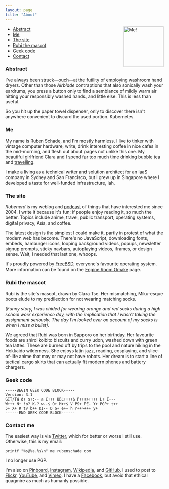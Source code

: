 ```yaml
---
layout: page
title: "About"
---
```

<img src="https://rubenerd.com/files/2017/me.jpg" alt="Me!" style="float:right; margin:0 0 1em 2em; height:128px; width:128px;" />

* [Abstract](#abstract)
* [Me](#me)
* [The site](#site)
* [Rubi the mascot](#mascot)
* [Geek code](#geekcode)
* [Contact](#contact)

### Abstract

I've always been struck—ouch—at the futility of employing washroom hand dryers. Other than those *Airblade* contraptions that also sonically wash your eardrums, you press a button only to find a semblance of mildly warm air hitting your responsibly washed hands, and little else. This is less than useful.

So you hit up the paper towel dispenser, only to discover there isn't anywhere convenient to discard the used portion. Kubernetes.


<h3 id="about-me">Me</h3>

My name is Ruben Schade, and I'm mostly harmless. I live to tinker with vintage computer hardware, write, drink interesting coffee in nice cafes in the mid-morning, and flesh out about pages not unlike this one. My beautiful girlfriend Clara and I spend far too much time drinking bubble tea and [travelling].

I make a living as a technical writer and solution architect for an IaaS company in Sydney and San Francisco, but I grew up in Singapore where I developed a taste for well-funded infrastructure, lah.

[Clara]: http://kiri.sasara.moe/
[podcast]: https://rubenerd.com/show/
[travelling]: https://instagram.com/RubenSchade


<h3 id="site">The site</h3>

*Rubenerd* is my weblog and [podcast] of things that have interested me since 2004. I write it because it's fun; if people enjoy reading it, so much the better. Topics include anime, travel, public transport, operating systems, digital privacy, Asia, and coffee.

The latest design is the simplest I could make it, partly in protest of what the modern web has become. There's no JavaScript, downloading fonts, embeds, hamburger icons, looping background videos, popups, newsletter signup prompts, sticky navbars, autoplaying videos, iframes, or design sense. Wait, I needed that last one, whoops.
 
It's proudly powered by [FreeBSD], everyone's favourite operating system. More information can be found on the [Engine Room Omake] page.

[Engine Room Omake]: https://rubenerd.com/omake/engine-room/
[has become]: https://rubenerd.com/modernwebbloat-js/ "Blog post on ModernWebBloat.js"
[FreeBSD]: https://www.freebsd.org/


<h3 id="mascot">Rubi the mascot</h3>

Rubi is the site's mascot, drawn by Clara Tse. Her mismatching, Miku-esque boots elude to my predilection for not wearing matching socks.

*(Funny story, I was chided for wearing orange and red socks during a high school work experience day, with the implication that I wasn't taking the assignment seriously. The day I'm looked over on account of my socks is when I miss a bullet).*

We agreed that Rubi was born in Sapporo on her birthday. Her favourite foods are shiroi koibito biscuits and curry udon, washed down with green tea lattes. These are burned off by trips to the pool and nature hiking in the Hokkaido wilderness. She enjoys latin jazz, reading, cosplaying, and slice-of-life anime that may or may not have robots. Her dream is to start a line of tactical cargo skirts that can actually fit modern phones and battery chargers.


<h3 id="geek-code">Geek code</h3>

    -----BEGIN GEEK CODE BLOCK-----
    Version: 3.1
    GIT/TW d+ s+:-- a C+++ UBL++++$ P+++>++++ L+ E--- 
    W+++ N+ !o? K-? w--$ O+ M++$ V PS+ PE- Y+ PGP+ t++ 
    5+ X+ R tv b++ DI-- D G+ e++ h r++>+++ y+
    ------END GEEK CODE BLOCK------ 


<h3 id="contact">Contact me</h3>

The easiest way is via [Twitter], which for better or worse I still use. Otherwise, this is my email:

    printf "%s@%s.%s\n" me rubenschade com

I no longer use PGP.

I'm also on [Pinboard], [Instagram], [Wikipedia], and [GitHub]. I used to post to [Flickr], [YouTube], and [Vimeo]. I have a [Facebook], but avoid that ethical quagmire as much as humanly possible.


[Twitter]: https://twitter.com/rubenerd
[PGP public key]: https://pgp.mit.edu/pks/lookup?op=vindex&search=0x9CFC8AEBBD528543
[Pinboard]: https://pinboard.in/u:Rubenerd
[GitHub]: https://github.com/rubenerd
[GitHub Gists]: https://gist.github.com/rubenerd
[Flickr]: https://flickr.com/photos/rubenerd
[Instagram]: https://instagram.com/RubenSchade
[Wikipedia]: https://en.wikipedia.org/wiki/User:RubenSchade
[Facebook]: https://facebook.com/ruben.schade
[YouTube]: https://www.youtube.com/user/rubenerd
[Vimeo]: https://vimeo.com/rubenerd

